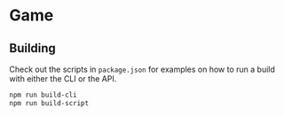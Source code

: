 # Game

## Building

Check out the scripts in `package.json` for examples on how to run a build with either the CLI or the API.

```sh
npm run build-cli
npm run build-script
```
